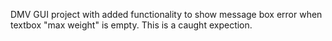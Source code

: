 DMV GUI project with added functionality to show message box error when textbox "max weight" is empty. This is a caught expection.

